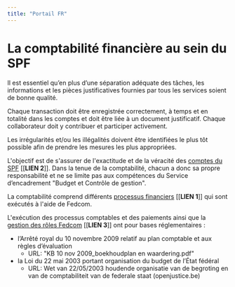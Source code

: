 ```yaml
---
title: "Portail FR"
---
```

# La comptabilité financière au sein du SPF

Il est essentiel qu’en plus d’une séparation adéquate des tâches, les informations et les pièces justificatives fournies par tous les services soient de bonne qualité.

Chaque transaction doit être enregistrée correctement, à temps et en totalité dans les comptes et doit être liée à un document justificatif. Chaque collaborateur doit y contribuer et participer activement. 

Les irrégularités et/ou les illégalités doivent être identifiées le plus tôt possible afin de prendre les mesures les plus appropriées. 

L'objectif est de s'assurer de l'exactitude et de la véracité des [comptes du SPF](https://newdevprojects.github.io/bobjr1/2023/11/12/link2-fr.html) [[**LIEN 2**]]. Dans la tenue de la comptabilité, chacun a donc sa propre responsabilité et ne se limite pas aux compétences du Service d’encadrement "Budget et Contrôle de gestion".

La comptabilité comprend différents [processus financiers](https://newdevprojects.github.io/bobjr1/2023/11/12/link1-fr.html) [[**LIEN 1**]] qui sont exécutés à l'aide de Fedcom.

L'exécution des processus comptables et des paiements ainsi que la [gestion des rôles Fedcom](https://newdevprojects.github.io/bobjr1/2023/11/12/link3-fr.html) [[**LIEN 3**]] ont pour bases réglementaires :
* l’Arrêté royal du 10 novembre 2009 relatif au plan comptable et aux règles d’évaluation
	* URL: "KB 10 nov 2009_boekhoudplan en waardering.pdf"
* la Loi du 22 mai 2003 portant organisation du budget de l’État fédéral
	* URL: Wet van 22/05/2003 houdende organisatie van de begroting en van de comptabiliteit van de federale staat (openjustice.be)
